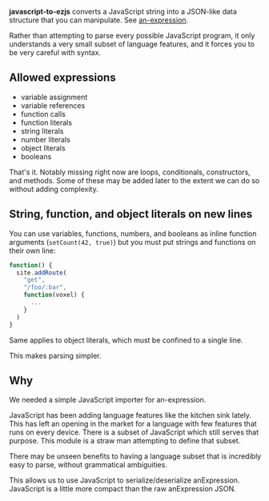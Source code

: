 **javascript-to-ezjs** converts a JavaScript string into a JSON-like data structure that you can manipulate. See [an-expression](https://www.npmjs.com/package/an-expression).

Rather than attempting to parse every possible JavaScript program, it only understands a very small subset of language features, and it forces you to be very careful with syntax.

## Allowed expressions

* variable assignment
* variable references
* function calls
* function literals
* string literals
* number literals
* object literals
* booleans

That's it. Notably missing right now are loops, conditionals, constructors, and methods. Some of these may be added later to the extent we can do so without adding complexity.

## String, function, and object literals on new lines

You can use variables, functions, numbers, and booleans as inline function arguments (`setCount(42, true)`) but you must put strings and functions on their own line:

```javascript
function() {
  site.addRoute(
    "get",
    "/foo/:bar",
    function(voxel) {
      ...
    }
  )
}
```

Same applies to object literals, which must be confined to a single line.

This makes parsing simpler.

## Why

We needed a simple JavaScript importer for an-expression.

JavaScript has been adding language features like the kitchen sink lately. This has left an opening in the market for a language with few features that runs on every device. There is a subset of JavaScript which still serves that purpose. This module is a straw man attempting to define that subset.

There may be unseen benefits to having a language subset that is incredibly easy to parse, without grammatical ambiguities.

This allows us to use JavaScript to serialize/deserialize anExpression. JavaScript is a little more compact than the raw anExpression JSON.


